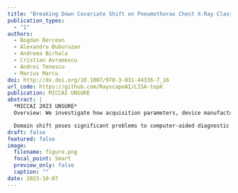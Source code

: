 ```yaml
---
title: "Breaking Down Covariate Shift on Pneumothorax Chest X-Ray Classification"
publication_types:
  - "1"
authors:
  - Bogdan Bercean
  - Alexandru Buburuzan
  - Andreea Birhala
  - Cristian Avramescu
  - Andrei Tenescu
  - Marius Marcu
doi: http://dx.doi.org/10.1007/978-3-031-44336-7_16
url_code: https://github.com/RayscapeAI/LISA-topK
publication: MICCAI UNSURE
abstract: |
  *MICCAI 2023 UNSURE*
  Overview: We investigate how acquisition parameters, device manufacturer, and geography impact domain shift in X-ray classification across diverse datasets, and show that our LISA-topK method consistently narrows the out-of-distribution performance gap in clinically relevant pathologies.

  Domain shift poses significant problems to computer-aided diagnostic (CAD) systems when deployed in clinical scenarios. There’s still no definite fix nor an in-depth understanding of the exact factors driving domain shifts in medical X-rays. Here, we conduct an exploratory study on three covariate shift factors in X-ray classification by controlling for different variables. This is possible by leveraging a homogenously-relabelled mix of public and private X-ray data spanning 23 medical institutions over four continents and 17 classes of pathologies. We show that the acquisition parameter, device manufacturer and geographical shifts degrade out-of-distribution (OOD) F1 by 6%, 3.2% and 3.3%, respectively. Pneumothorax was found to be the most impaired pathology, suffering a mean F1 generalisation gap of 13.3%, despite being one of the most clinically-consequential radiological findings. To this end, we introduced LISA-topK, a multi-label adaptation of Learning Invariant Predictors with Selective Augmentation (LISA), that we showed to narrow down the OOD gap, surpassing other methods consistently. These pragmatic results shed light on some of the elements of OOD generalisation in X-ray classification, which are essential to researching, understanding and deploying CAD systems.
draft: false
featured: false
image:
  filename: figure.png
  focal_point: Smart
  preview_only: false
  caption: ""
date: 2023-10-07
---
```

